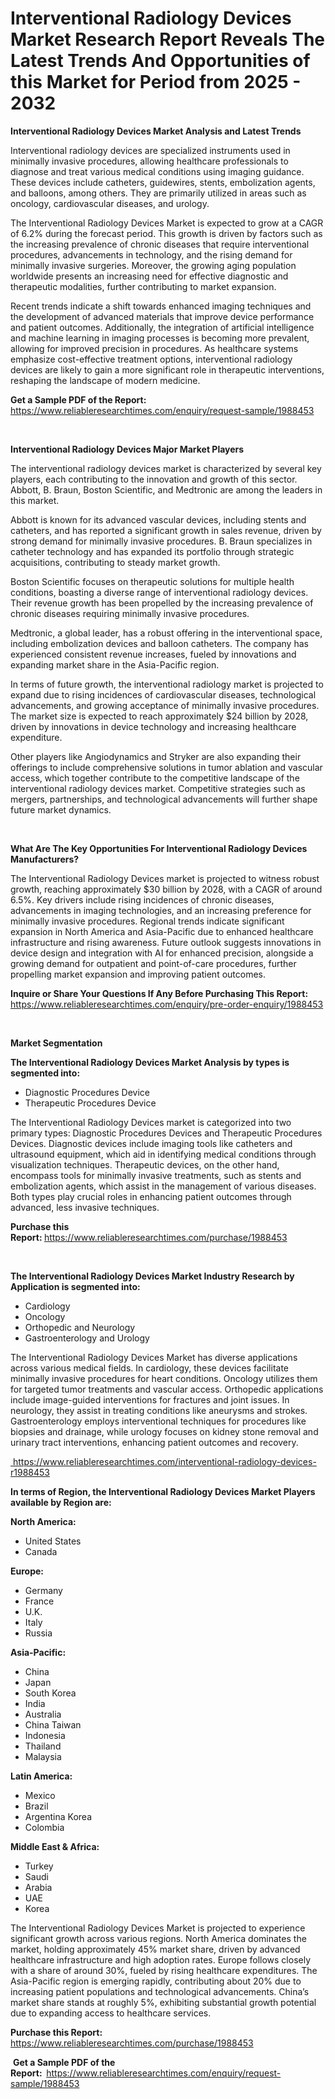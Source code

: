 <p><h1>Interventional Radiology Devices Market Research Report Reveals The Latest Trends And Opportunities of this Market for Period from 2025 - 2032</h1></p><p><strong>Interventional Radiology Devices Market Analysis and Latest Trends</strong></p>
<p><p>Interventional radiology devices are specialized instruments used in minimally invasive procedures, allowing healthcare professionals to diagnose and treat various medical conditions using imaging guidance. These devices include catheters, guidewires, stents, embolization agents, and balloons, among others. They are primarily utilized in areas such as oncology, cardiovascular diseases, and urology.</p><p>The Interventional Radiology Devices Market is expected to grow at a CAGR of 6.2% during the forecast period. This growth is driven by factors such as the increasing prevalence of chronic diseases that require interventional procedures, advancements in technology, and the rising demand for minimally invasive surgeries. Moreover, the growing aging population worldwide presents an increasing need for effective diagnostic and therapeutic modalities, further contributing to market expansion.</p><p>Recent trends indicate a shift towards enhanced imaging techniques and the development of advanced materials that improve device performance and patient outcomes. Additionally, the integration of artificial intelligence and machine learning in imaging processes is becoming more prevalent, allowing for improved precision in procedures. As healthcare systems emphasize cost-effective treatment options, interventional radiology devices are likely to gain a more significant role in therapeutic interventions, reshaping the landscape of modern medicine.</p></p>
<p><strong>Get a Sample PDF of the Report:&nbsp;</strong> <a href="https://www.reliableresearchtimes.com/enquiry/request-sample/1988453?utm_campaign=3030&utm_medium=2&utm_source=Github&utm_content=ia&utm_term=13042025&utm_id=interventional-radiology-devices">https://www.reliableresearchtimes.com/enquiry/request-sample/1988453</a></p>
<p>&nbsp;</p>
<p><strong>Interventional Radiology Devices Major Market Players</strong></p>
<p><p>The interventional radiology devices market is characterized by several key players, each contributing to the innovation and growth of this sector. Abbott, B. Braun, Boston Scientific, and Medtronic are among the leaders in this market. </p><p>Abbott is known for its advanced vascular devices, including stents and catheters, and has reported a significant growth in sales revenue, driven by strong demand for minimally invasive procedures. B. Braun specializes in catheter technology and has expanded its portfolio through strategic acquisitions, contributing to steady market growth.</p><p>Boston Scientific focuses on therapeutic solutions for multiple health conditions, boasting a diverse range of interventional radiology devices. Their revenue growth has been propelled by the increasing prevalence of chronic diseases requiring minimally invasive procedures.</p><p>Medtronic, a global leader, has a robust offering in the interventional space, including embolization devices and balloon catheters. The company has experienced consistent revenue increases, fueled by innovations and expanding market share in the Asia-Pacific region.</p><p>In terms of future growth, the interventional radiology market is projected to expand due to rising incidences of cardiovascular diseases, technological advancements, and growing acceptance of minimally invasive procedures. The market size is expected to reach approximately $24 billion by 2028, driven by innovations in device technology and increasing healthcare expenditure.</p><p>Other players like Angiodynamics and Stryker are also expanding their offerings to include comprehensive solutions in tumor ablation and vascular access, which together contribute to the competitive landscape of the interventional radiology devices market. Competitive strategies such as mergers, partnerships, and technological advancements will further shape future market dynamics.</p></p>
<p>&nbsp;</p>
<p><strong>What Are The Key Opportunities For Interventional Radiology Devices Manufacturers?</strong></p>
<p><p>The Interventional Radiology Devices market is projected to witness robust growth, reaching approximately $30 billion by 2028, with a CAGR of around 6.5%. Key drivers include rising incidences of chronic diseases, advancements in imaging technologies, and an increasing preference for minimally invasive procedures. Regional trends indicate significant expansion in North America and Asia-Pacific due to enhanced healthcare infrastructure and rising awareness. Future outlook suggests innovations in device design and integration with AI for enhanced precision, alongside a growing demand for outpatient and point-of-care procedures, further propelling market expansion and improving patient outcomes.</p></p>
<p><strong>Inquire or Share Your Questions If Any Before Purchasing This Report:</strong> <a href="https://www.reliableresearchtimes.com/enquiry/pre-order-enquiry/1988453?utm_campaign=3030&utm_medium=2&utm_source=Github&utm_content=ia&utm_term=13042025&utm_id=interventional-radiology-devices">https://www.reliableresearchtimes.com/enquiry/pre-order-enquiry/1988453</a></p>
<p>&nbsp;</p>
<p><strong>Market Segmentation</strong></p>
<p><strong>The Interventional Radiology Devices Market Analysis by types is segmented into:</strong></p>
<p><ul><li>Diagnostic Procedures Device</li><li>Therapeutic Procedures Device</li></ul></p>
<p><p>The Interventional Radiology Devices market is categorized into two primary types: Diagnostic Procedures Devices and Therapeutic Procedures Devices. Diagnostic devices include imaging tools like catheters and ultrasound equipment, which aid in identifying medical conditions through visualization techniques. Therapeutic devices, on the other hand, encompass tools for minimally invasive treatments, such as stents and embolization agents, which assist in the management of various diseases. Both types play crucial roles in enhancing patient outcomes through advanced, less invasive techniques.</p></p>
<p><strong>Purchase this Report:&nbsp;</strong><a href="https://www.reliableresearchtimes.com/purchase/1988453?utm_campaign=3030&utm_medium=2&utm_source=Github&utm_content=ia&utm_term=13042025&utm_id=interventional-radiology-devices">https://www.reliableresearchtimes.com/purchase/1988453</a></p>
<p>&nbsp;</p>
<p><strong>The Interventional Radiology Devices Market Industry Research by Application is segmented into:</strong></p>
<p><ul><li>Cardiology</li><li>Oncology</li><li>Orthopedic and Neurology</li><li>Gastroenterology and Urology</li></ul></p>
<p><p>The Interventional Radiology Devices Market has diverse applications across various medical fields. In cardiology, these devices facilitate minimally invasive procedures for heart conditions. Oncology utilizes them for targeted tumor treatments and vascular access. Orthopedic applications include image-guided interventions for fractures and joint issues. In neurology, they assist in treating conditions like aneurysms and strokes. Gastroenterology employs interventional techniques for procedures like biopsies and drainage, while urology focuses on kidney stone removal and urinary tract interventions, enhancing patient outcomes and recovery.</p></p>
<p><a href="https://www.reliableresearchtimes.com/interventional-radiology-devices-r1988453?utm_campaign=3030&utm_medium=2&utm_source=Github&utm_content=ia&utm_term=13042025&utm_id=interventional-radiology-devices">&nbsp;https://www.reliableresearchtimes.com/interventional-radiology-devices-r1988453</a></p>
<p><strong>In terms of Region, the Interventional Radiology Devices Market Players available by Region are:</strong></p>
<p>
    <p> <strong> North America: </strong>
        <ul>
            <li>United States</li>
            <li>Canada</li>
        </ul>
        </p> 
    <p> <strong> Europe: </strong>
        <ul>
            <li>Germany</li>
            <li>France</li>
            <li>U.K.</li>
            <li>Italy</li>
            <li>Russia</li>
        </ul>
        </p> 
    <p> <strong> Asia-Pacific: </strong>
        <ul>
            <li>China</li>
            <li>Japan</li>
            <li>South Korea</li>
            <li>India</li>
            <li>Australia</li>
            <li>China Taiwan</li>
            <li>Indonesia</li>
            <li>Thailand</li>
            <li>Malaysia</li>
        </ul>
        </p> 
    <p> <strong> Latin America: </strong>
        <ul>
            <li>Mexico</li>
            <li>Brazil</li>
            <li>Argentina Korea</li>
            <li>Colombia</li>
        </ul>
        </p> 
    <p> <strong> Middle East & Africa: </strong>
        <ul>
            <li>Turkey</li>
            <li>Saudi</li>
            <li>Arabia</li>
            <li>UAE</li>
            <li>Korea</li>
        </ul>
    </p>
    </p>
<p><p>The Interventional Radiology Devices Market is projected to experience significant growth across various regions. North America dominates the market, holding approximately 45% market share, driven by advanced healthcare infrastructure and high adoption rates. Europe follows closely with a share of around 30%, fueled by rising healthcare expenditures. The Asia-Pacific region is emerging rapidly, contributing about 20% due to increasing patient populations and technological advancements. China’s market share stands at roughly 5%, exhibiting substantial growth potential due to expanding access to healthcare services.</p></p>
<p><strong>Purchase this Report: </strong><a href="https://www.reliableresearchtimes.com/purchase/1988453?utm_campaign=3030&utm_medium=2&utm_source=Github&utm_content=ia&utm_term=13042025&utm_id=interventional-radiology-devices">https://www.reliableresearchtimes.com/purchase/1988453</a></p>
<p>&nbsp;<strong>Get a Sample PDF of the Report:&nbsp;&nbsp;</strong><a href="https://www.reliableresearchtimes.com/enquiry/request-sample/1988453?utm_campaign=3030&utm_medium=2&utm_source=Github&utm_content=ia&utm_term=13042025&utm_id=interventional-radiology-devices">https://www.reliableresearchtimes.com/enquiry/request-sample/1988453</a></p>
<p><strong></strong></p>
<p><p></p><p></p><p></p></p>